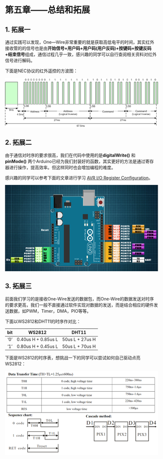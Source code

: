 # 第五章——总结和拓展

## 1. 拓展一

通过实践可以发现，One—Wire非常重要的就是获取高低电平的时间，其实红外接收管的的信号也是由**开始信号+用户码+用户码(用户反码)+按键码+按键反码+结束信号**组成，通信过程几乎一致，感兴趣的同学可以自行查阅相关资料对红外信号进行解码。

下面是NEC协议的红外遥控的方波图：

![红外遥控方波图](Images/5-1.png)

## 2. 拓展二

由于通信对时序的要求很高，我们在代码中使用的是**digitalWrite()** 和 **pinMode()** 两个Arduino已经为我们封装好的函数，其实更好的方法是通过寄存器进行操作，提高效率。但这样同时也会增加编程的难度。

感兴趣的同学可以参考下面的文章进行学习 [AVR I/O Register Configuration](https://exploreembedded.com/wiki/AVR_I/O_Register_Configuration)。

![AVR I/O Register Configuration](Images/5-2.png)

## 3. 拓展三

前面我们学习的是接收One-Wire发送的数据包，而One-Wire的数据发送对时序的要求更高，我们一般不直接通过软件实现对数据的发送，而是结合相应的硬件发送数据，如PWM，Timer，DMA，PIO等等。

下面以WS2812和DHT11的时序作对比：

| bit |       WS2812        |      DHT11      |
| :-: | :-----------------: | :-------------: |
| ‘0’ | 0.40us H + 0.85us L | 50us L + 27us H |
| ‘1’ | 0.80us H + 0.45us L | 50us L + 70us H |

下面是WS2812的时序表，想挑战一下的同学可以尝试如何自己驱动点亮WS2812：

![](Images/5-3.png)
